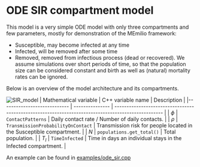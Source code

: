 
# ODE SIR compartment model

This model is a very simple ODE model with only three compartments and few parameters, mostly for demonstration of the MEmilio framework:
- Susceptible, may become infected at any time
- Infected, will be removed after some time
- Removed, removed from infectious process (dead or recovered).
We assume simulations over short periods of time, so that the population size can be considered constant and birth as well as (natural) mortality rates can be ignored. 

Below is an overview of the model architecture and its compartments.

![SIR_model](https://github.com/DLR-SC/memilio/assets/69154294/01c9a2ae-2f5c-4bad-b7f0-34de651f2c73)
| Mathematical variable                   | C++ variable name | Description |
|---------------------------- | --------------- | -------------------------------------------------------------------------------------------------- |
| $\phi$                      |  `ContactPatterns`               | Daily contact rate / Number of daily contacts. |
| $\rho$                      |  `TransmissionProbabilityOnContact`               | Transmission risk for people located in the Susceptible compartment. |
| $N$                         | `populations.get_total()`   | Total population. |
| $T_{I}$                    |  `TimeInfected`               | Time in days an individual stays in the Infected compartment. |

An example can be found in [examples/ode_sir.cpp](../../examples/ode_sir.cpp)
